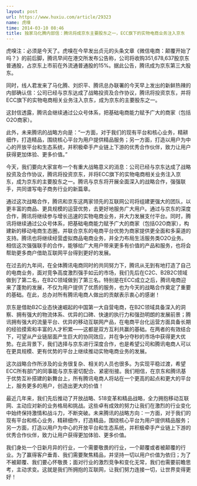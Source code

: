 ```yaml
---
layout: post
url: https://www.huxiu.com/article/29323
name: 虎嗅
time: 2014-03-10 08:46
title: 独家马化腾内部信：腾讯将成京东主要股东之一，ECC旗下的实物电商业务注入京东
---
```

虎嗅注：必须是今天了。虎嗅在今早发出贞元的头条文章《微信电商：颠覆开始了吗？》的前后脚，腾讯早间在港交所发布公告称，公司将收购351,678,637股京东普通股，占京东上市前在外流通普通股的15%。据此公告，腾讯成为京东第三大股东。

同时，线人君发来了马化腾、刘炽平、腾讯总办联署的今天早上发出的新鲜热辣的内部确认信：公司已经与京东达成了战略投资及合作协议，腾讯将投资京东，并将ECC旗下的实物电商相关业务注入京东，成为京东的主要股东之一。

这封信透露，腾讯会继续通过公众号体系，把基础电商能力赋予广大的商家（包括O2O商家）。

此外，未来腾讯的战略方向是：“一方面，对于我们的现有平台和核心业务，精耕细作，打造精品，围绕核心平台为用户提供精品服务；另一方面，打造以用户为中心的开放平台和生态系统，并积极牵手产业链上下游的优秀合作伙伴，致力让用户获得更加体验、更多价值。”

今天，我们要向大家宣布一个有重大战略意义的消息：公司已经与京东达成了战略投资及合作协议，腾讯将投资京东，并将ECC旗下的实物电商相关业务注入京东，成为京东的主要股东之一。腾讯与京东将开展全面深入的战略合作，强强联手，共同谱写电子商务行业的新篇章。

通过这次战略合作，腾讯和京东这两家领先的互联网公司将组建更强大的团队，以更丰富的商品、更具规模的运营优势，去更好地服务广大用户。通过与京东的深度合作，腾讯将继续参与增长迅速的实物电商业务，并大力发展支付平台。同时，腾讯将继续通过公众号体系，把基础电商能力赋予广大的商家（包括O2O商家），构建新的移动电商生态圈，并联合京东的电商平台优势为商家提供更全面和多渠道的支持。腾讯也将继续经营虚拟商品电商业务，并全力布局生活服务类O2O业务。相信这次强强联手的合作，能够给广大用户带来更多有价值的产品和服务，也将会帮助更多商户借助互联网平台得到更好的发展。

在过去的九年间，在全体腾讯电商同时的共同努力下，腾讯从无到有地打造了自己的电商业务，面对竞争高度激烈强手如云的市场，我们先后在C2C、B2B2C领域做到了第二名，在B2C领域做到了第三名。特别是在ECC成立之后，腾讯电商迎来了蓬勃的发展，不仅为用户提供了优质的服务，也为今天的战略合作奠定了重要的基础。在此，总办对所有腾讯电商人做出的贡献表示衷心的感谢！

京东是借助B2C业态快速崛起的中国第一大自营电商，在B2C领域具备深入的洞察、拥有强大的物流体系、优异的口碑、快速的执行力和强劲明朗的发展前景；腾讯拥有强大的流量平台、优异的移动互联网产品，在电商平台化运营方面具备长期的经验摸索和丰富的人才积累——这都是双方互利共赢的基础。在两者的有效结合下，可望从产业链层面产生巨大的协同效应，并在争分夺秒的市场中获得更大优势。在此背景下，我们选择与京东进行深度合作，也是希望公司和腾讯电商人可以在更具规模、更有优势的平台上继续推动实物电商业务的发展。

这次战略合作所涉及的业务很复杂、相关的人员也很多。为实现平稳过渡，希望ECC所有部门的同事能与京东密切配合、紧密衔接。我们相信，在京东和腾讯基于优势互补搭建的新舞台上，所有腾讯电商人将站在一个更高的起点和更大的平台上，服务更多的用户，创造出更大的价值！

最近几年来，我们先后推动了开放战略、518变革和精品战略，全力拥抱移动互联网、主动应对新的业务格局和挑战。这些卓有成效的努力让我们在激烈的行业变化中始终保持激情和战斗力，不断突破。未来腾讯的战略方向：一方面，对于我们的现有平台和核心业务，精耕细作，打造精品，围绕核心平台为用户提供精品服务；另一方面，打造以用户为中心的开放平台和生态系统，并积极牵手产业链上下游的优秀合作伙伴，致力让用户获得更加体验、更多价值。

我们身处一个日新月异的行业，一个需要敬畏的行业，一个颠覆或者被颠覆的行业。为了赢得客户垂青、我们需要聚焦精品，并坚持一切以用户价值为依归；为了不被颠覆、我们要心怀敬畏；面对行业的激烈竞争和变化无常，我们也需要前瞻思考，主动求变。这就是我们所拥抱的互联网，让我们努力连接一切，让世界变得更好！

